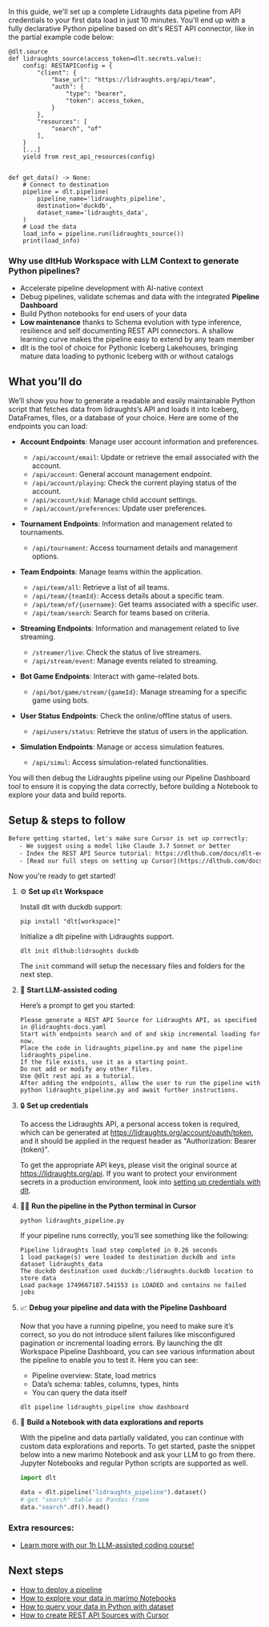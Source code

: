 In this guide, we'll set up a complete Lidraughts data pipeline from API credentials to your first data load in just 10 minutes. You'll end up with a fully declarative Python pipeline based on dlt's REST API connector, like in the partial example code below:

```python-outcome
@dlt.source
def lidraughts_source(access_token=dlt.secrets.value):
    config: RESTAPIConfig = {
        "client": {
            "base_url": "https://lidraughts.org/api/team",
            "auth": {
                "type": "bearer",
                "token": access_token,
            }
        },
        "resources": [
            "search", "of"
        ],
    }
    [...]
    yield from rest_api_resources(config)


def get_data() -> None:
    # Connect to destination
    pipeline = dlt.pipeline(
        pipeline_name='lidraughts_pipeline',
        destination='duckdb',
        dataset_name='lidraughts_data', 
    )
    # Load the data
    load_info = pipeline.run(lidraughts_source())
    print(load_info) 
```

### Why use dltHub Workspace with LLM Context to generate Python pipelines?

- Accelerate pipeline development with AI-native context
- Debug pipelines, validate schemas and data with the integrated **Pipeline Dashboard**
- Build Python notebooks for end users of your data
- **Low maintenance** thanks to Schema evolution with type inference, resilience and self documenting REST API connectors. A shallow learning curve makes the pipeline easy to extend by any team member
- dlt is the tool of choice for Pythonic Iceberg Lakehouses, bringing mature data loading to pythonic Iceberg with or without catalogs

## What you’ll do

We’ll show you how to generate a readable and easily maintainable Python script that fetches data from lidraughts’s API and loads it into Iceberg, DataFrames, files, or a database of your choice. Here are some of the endpoints you can load:

- **Account Endpoints**: Manage user account information and preferences.
  - `/api/account/email`: Update or retrieve the email associated with the account.
  - `/api/account`: General account management endpoint.
  - `/api/account/playing`: Check the current playing status of the account.
  - `/api/account/kid`: Manage child account settings.
  - `/api/account/preferences`: Update user preferences.
  
- **Tournament Endpoints**: Information and management related to tournaments.
  - `/api/tournament`: Access tournament details and management options.

- **Team Endpoints**: Manage teams within the application.
  - `/api/team/all`: Retrieve a list of all teams.
  - `/api/team/{teamId}`: Access details about a specific team.
  - `/api/team/of/{username}`: Get teams associated with a specific user.
  - `/api/team/search`: Search for teams based on criteria.

- **Streaming Endpoints**: Information and management related to live streaming.
  - `/streamer/live`: Check the status of live streamers.
  - `/api/stream/event`: Manage events related to streaming.

- **Bot Game Endpoints**: Interact with game-related bots.
  - `/api/bot/game/stream/{gameId}`: Manage streaming for a specific game using bots.

- **User Status Endpoints**: Check the online/offline status of users.
  - `/api/users/status`: Retrieve the status of users in the application.

- **Simulation Endpoints**: Manage or access simulation features.
  - `/api/simul`: Access simulation-related functionalities.

You will then debug the Lidraughts pipeline using our Pipeline Dashboard tool to ensure it is copying the data correctly, before building a Notebook to explore your data and build reports.

## Setup & steps to follow

```default
Before getting started, let's make sure Cursor is set up correctly:
   - We suggest using a model like Claude 3.7 Sonnet or better
   - Index the REST API Source tutorial: https://dlthub.com/docs/dlt-ecosystem/verified-sources/rest_api/ and add it to context as **@dlt rest api**
   - [Read our full steps on setting up Cursor](https://dlthub.com/docs/dlt-ecosystem/llm-tooling/cursor-restapi#23-configuring-cursor-with-documentation)
```

Now you're ready to get started!

1. ⚙️ **Set up `dlt` Workspace**
    
    Install dlt with duckdb support:
    ```shell
    pip install "dlt[workspace]"
    ```

    Initialize a dlt pipeline with Lidraughts support.
    ```shell
    dlt init dlthub:lidraughts duckdb
    ```

    The `init` command will setup the necessary files and folders for the next step.
    
2. 🤠 **Start LLM-assisted coding**
    
    Here’s a prompt to get you started:
    
    ```prompt
    Please generate a REST API Source for Lidraughts API, as specified in @lidraughts-docs.yaml 
    Start with endpoints search and of and skip incremental loading for now. 
    Place the code in lidraughts_pipeline.py and name the pipeline lidraughts_pipeline. 
    If the file exists, use it as a starting point. 
    Do not add or modify any other files. 
    Use @dlt rest api as a tutorial. 
    After adding the endpoints, allow the user to run the pipeline with python lidraughts_pipeline.py and await further instructions.
    ```

    
3. 🔒 **Set up credentials** 
    
    To access the Lidraughts API, a personal access token is required, which can be generated at https://lidraughts.org/account/oauth/token, and it should be applied in the request header as "Authorization: Bearer {token}".
    
    To get the appropriate API keys, please visit the original source at https://lidraughts.org/api.
    If you want to protect your environment secrets in a production environment, look into [setting up credentials with dlt](https://dlthub.com/docs/walkthroughs/add_credentials).
    
4. 🏃‍♀️ **Run the pipeline in the Python terminal in Cursor**
    
    ```shell
    python lidraughts_pipeline.py
    ```
    
    If your pipeline runs correctly, you’ll see something like the following:
    
    ```shell
    Pipeline lidraughts load step completed in 0.26 seconds
    1 load package(s) were loaded to destination duckdb and into dataset lidraughts_data
    The duckdb destination used duckdb:/lidraughts.duckdb location to store data
    Load package 1749667187.541553 is LOADED and contains no failed jobs
    ```
    
5. 📈 **Debug your pipeline and data with the Pipeline Dashboard**

    Now that you have a running pipeline, you need to make sure it’s correct, so you do not introduce silent failures like misconfigured pagination or incremental loading errors. By launching the dlt Workspace Pipeline Dashboard, you can see various information about the pipeline to enable you to test it. Here you can see:
    - Pipeline overview: State, load metrics
    - Data’s schema: tables, columns, types, hints
    - You can query the data itself
    
    ```shell
    dlt pipeline lidraughts_pipeline show dashboard
    ```
    
6. 🐍 **Build a Notebook with data explorations and reports**

    With the pipeline and data partially validated, you can continue with custom data explorations and reports. To get started, paste the snippet below into a new marimo Notebook and ask your LLM to go from there. Jupyter Notebooks and regular Python scripts are supported as well.

    
    ```python
    import dlt

   data = dlt.pipeline("lidraughts_pipeline").dataset()
   # get "search" table as Pandas frame
   data."search".df().head()
    ```

### Extra resources:

- [Learn more with our 1h LLM-assisted coding course!](https://www.youtube.com/watch?v=GGid70rnJuM)

## Next steps

- [How to deploy a pipeline](https://dlthub.com/docs/walkthroughs/deploy-a-pipeline)
- [How to explore your data in marimo Notebooks](https://dlthub.com/docs/general-usage/dataset-access/marimo)
- [How to query your data in Python with dataset](https://dlthub.com/docs/general-usage/dataset-access/dataset)
- [How to create REST API Sources with Cursor](https://dlthub.com/docs/dlt-ecosystem/llm-tooling/cursor-restapi)

